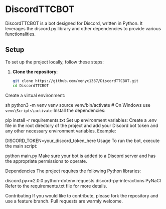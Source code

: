
# DiscordTTCBOT

DiscordTTCBOT is a bot designed for Discord, written in Python. It leverages the discord.py library and other dependencies to provide various functionalities.

## Setup

To set up the project locally, follow these steps:

1. **Clone the repository**:
   ```sh
   git clone https://github.com/xenyc1337/DiscordTTCBOT.git
   cd DiscordTTCBOT
Create a virtual environment:

sh
python3 -m venv venv
source venv/bin/activate  # On Windows use `venv\Scripts\activate`
Install the dependencies:

pip install -r requirements.txt
Set up environment variables:
Create a .env file in the root directory of the project and add your Discord bot token and any other necessary environment variables. Example:

DISCORD_TOKEN=your_discord_token_here
Usage
To run the bot, execute the main script:

python main.py
Make sure your bot is added to a Discord server and has the appropriate permissions to operate.

Dependencies
The project requires the following Python libraries:

discord.py>=2.0.0
python-dotenv
requests
discord-py-interactions
PyNaCl
Refer to the requirements.txt file for more details.

Contributing
If you would like to contribute, please fork the repository and use a feature branch. Pull requests are warmly welcome.
